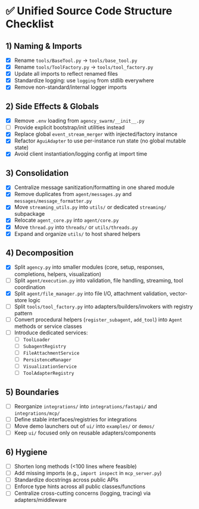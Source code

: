 # ✅ Unified Source Code Structure Checklist

## 1) Naming & Imports
- [x] Rename `tools/BaseTool.py` → `tools/base_tool.py`
- [x] Rename `tools/ToolFactory.py` → `tools/tool_factory.py`
- [x] Update all imports to reflect renamed files
- [x] Standardize logging: use `logging` from stdlib everywhere
- [x] Remove non-standard/internal logger imports

## 2) Side Effects & Globals
- [x] Remove `.env` loading from `agency_swarm/__init__.py`
- [ ] Provide explicit bootstrap/init utilities instead
- [x] Replace global `event_stream_merger` with injected/factory instance
- [x] Refactor `AguiAdapter` to use per-instance run state (no global mutable state)
- [x] Avoid client instantiation/logging config at import time

## 3) Consolidation
- [x] Centralize message sanitization/formatting in one shared module
- [x] Remove duplicates from `agent/messages.py` and `messages/message_formatter.py`
- [x] Move `streaming_utils.py` into `utils/` or dedicated `streaming/` subpackage
- [x] Relocate `agent_core.py` into `agent/core.py`
- [x] Move `thread.py` into `threads/` or `utils/threads.py`
- [x] Expand and organize `utils/` to host shared helpers

## 4) Decomposition
- [x] Split `agency.py` into smaller modules (core, setup, responses, completions, helpers, visualization)
- [ ] Split `agent/execution.py` into validation, file handling, streaming, tool coordination
- [x] Split `agent/file_manager.py` into file I/O, attachment validation, vector-store logic
- [ ] Split `tools/tool_factory.py` into adapters/builders/invokers with registry pattern
- [ ] Convert procedural helpers (`register_subagent`, `add_tool`) into `Agent` methods or service classes
- [ ] Introduce dedicated services:
  - [ ] `ToolLoader`
  - [ ] `SubagentRegistry`
  - [ ] `FileAttachmentService`
  - [ ] `PersistenceManager`
  - [ ] `VisualizationService`
  - [ ] `ToolAdapterRegistry`

## 5) Boundaries
- [ ] Reorganize `integrations/` into `integrations/fastapi/` and `integrations/mcp/`
- [ ] Define stable interfaces/registries for integrations
- [ ] Move demo launchers out of `ui/` into `examples/` or `demos/`
- [ ] Keep `ui/` focused only on reusable adapters/components

## 6) Hygiene
- [ ] Shorten long methods (<100 lines where feasible)
- [ ] Add missing imports (e.g., `import inspect` in `mcp_server.py`)
- [ ] Standardize docstrings across public APIs
- [ ] Enforce type hints across all public classes/functions
- [ ] Centralize cross-cutting concerns (logging, tracing) via adapters/middleware
